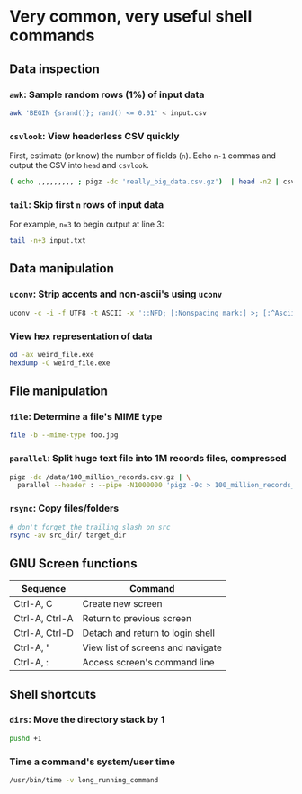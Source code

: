 # Very common, very useful shell commands

## Data inspection

### `awk`: Sample random rows (1%) of input data
```sh
awk 'BEGIN {srand()}; rand() <= 0.01' < input.csv
```

### `csvlook`: View headerless CSV quickly
First, estimate (or know) the number of fields (`n`). Echo `n-1` commas and output the CSV into `head` and `csvlook`.
```sh
( echo ,,,,,,,,, ; pigz -dc 'really_big_data.csv.gz')  | head -n2 | csvlook
```

### `tail`: Skip first `n` rows of input data
For example, `n=3` to begin output at line 3:
```sh
tail -n+3 input.txt
```

## Data manipulation

### `uconv`: Strip accents and non-ascii's using `uconv`
```sh
uconv -c -i -f UTF8 -t ASCII -x '::NFD; [:Nonspacing mark:] >; [:^Ascii:] >; ::Upper; ::NFC;'
```

### View hex representation of data
```sh
od -ax weird_file.exe
hexdump -C weird_file.exe
```

## File manipulation

### `file`: Determine a file's MIME type
```sh
file -b --mime-type foo.jpg
```

### `parallel`: Split huge text file into 1M records files, compressed
```sh
pigz -dc /data/100_million_records.csv.gz | \
  parallel --header : --pipe -N1000000 'pigz -9c > 100_million_records_part_{#}.gz'
```

### `rsync`: Copy files/folders
```sh
# don't forget the trailing slash on src
rsync -av src_dir/ target_dir
```

## GNU Screen functions
|Sequence|Command|
|----|----|
|Ctrl-A, C|Create new screen|
|Ctrl-A, Ctrl-A|Return to previous screen|
|Ctrl-A, Ctrl-D|Detach and return to login shell|
|Ctrl-A, "|View list of screens and navigate|
|Ctrl-A, :|Access screen's command line|

## Shell shortcuts

### `dirs`: Move the  directory stack by 1
```sh
pushd +1
```

### Time a command's system/user time
```sh
/usr/bin/time -v long_running_command
```
